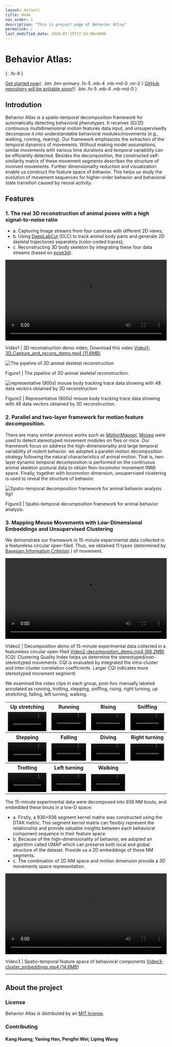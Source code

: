 ```yaml
---
layout: default
title: Home
nav_order: 1
description: "This is project page of Behavior Atlas"
permalink: /
last_modified_date: 2020-07-15T17:54:08+0000
---
```


# Behavior Atlas: 
{: .fs-9 }

[Get started now](https://behavioratlas.tech/docs/get-start/){: .btn .btn-primary .fs-5 .mb-4 .mb-md-0 .mr-2 } [GitHub repository will be aviliable soon!](https://behavioratlas.tech/){: .btn .fs-5 .mb-4 .mb-md-0 }

## Introdution
Behavior Atlas is a spatio-temporal decomposition framework for automatically detecting behavioral phenotypes. It receives 3D/2D continuous multidimensional motion features data input, and unsupervisedly decompose it into understandable behavioral modules/movements (e.g., walking, running, rearing). Our framework emphasizes the extraction of the temporal dynamics of movements. Without making model assumptions, similar movements with various time durations and temporal variability can be efficiently detected. Besides the decomposition, the constructed self-similarity matrix of these movement segments describes the structure of involved movements. Further dimensionality reduction and visualization enable us construct the feature space of behavior. This helps us study the evolution of movement sequences for higher-order behavior and behavioral state transition caused by neural activity. 

## Features
### 1. The real 3D reconstruction of animal poses with a high signal-to-noise ratio 
- a. Capturing Image streams from four cameras with different 2D views; 
- b. Using <a href="https://github.com/DeepLabCut/DeepLabCut" target="_blank">DeepLabCut</a> (DLC) to track animal body parts and generate 2D skeletal trajectories separately (color-coded traces); 
- c. Reconstructing 3D body skeleton by integrating these four data streams (based on <a href="https://github.com/SwathiSheshadri/pose3d" target="_blank">pose3d</a>).

<video width="100%" height = "auto" controls="controls">
  <source type="video/mp4" src="http://bcbdi.siat.ac.cn/BehaviorAtlas/Video1-3D_Capture_and_recons_demo.mp4"></source>
  Your browser does not support the video tag.
</video>

Video1 | 3D reconstruction demo video, Download this video <a href="http://bcbdi.siat.ac.cn/BehaviorAtlas/Video1-3D_Capture_and_recons_demo.mp4" target="_blank">Video1-3D_Capture_and_recons_demo.mp4 (11.6MB)</a>

![The pipeline of 3D animal skeletal reconstruction](https://github.com/huangkang314/BehaviorAtlas/tree/master/imgs/3Dpipeline.svg "Figure1") 

Figure1 | The pipeline of 3D animal skeletal reconstruction. 

![representative (900s) mouse body tracking trace data showing with 48 data vectors obtained by 3D reconstruction](https://github.com/huangkang314/BehaviorAtlas/tree/master/imgs/3DskeletalTrace.png "Figure2") 

Figure2 | Representative (900s) mouse body tracking trace data showing with 48 data vectors obtained by 3D reconstruction. 

### 2. Parallel and two-layer framework for motion feature decomposition.

There are many similar previous works such as <a href="https://github.com/gordonberman/MotionMapper" target="_blank">MotionMapper</a>, <a href="http://datta.hms.harvard.edu/research/behavioral-analysis" target="_blank">Moseq</a> were used to detect stereotyped movement modules on flies or mice. Our framework focus on address the high-dimensionality and large temporal variability of rodent behavior. we adopted a parallel motion decomposition strategy following the natural characteristics of animal motion. That is, two-layer dynamic temporal decomposition is performed on the continuous animal skeleton postural data to obtain Non-locomotor movement (NM) space. Finally, together with locomotion dimension, unsupervised clustering is used to reveal the structure of behavior.

![Spatio-temporal decomposition framework for animal behavior analysis fig1](https://github.com/huangkang314/BehaviorAtlas/tree/master/imgs/fig1.svg "Figure3")

Figure3 | Spatio-temporal decomposition framework for animal behavior analysis. 


### 3. Mapping Mouse Movements with Low-Dimensional Embeddings and Unsupervised Clustering

We demonstrate our framework in 15-minute experimental data collected in a featureless circular open-filed. Thus, we obtained 11 types (determined by <a href="https://pubmed.ncbi.nlm.nih.gov/27818791" target="_blank">Bayesian Information Criterion</a> ) of movement. 

<video width="100%" height = "auto" controls="controls">
  <source type="video/mp4" src="http://bcbdi.siat.ac.cn/BehaviorAtlas/Video2-decomposition_demo.mp4"></source>
</video>

Video2 | Decomposition demo of 15-minute experimental data collected in a featureless circular open-filed <a href="http://bcbdi.siat.ac.cn/BehaviorAtlas/Video2-decomposition_demo.mp4" target="_blank">Video2-decomposition_demo.mp4 (68.2MB)</a> (CQI: Clustering Quality Index helps us determine the stereotyped/non-stereotyped movements. CQI is evaluated by integrated  the intra-cluster and inter-cluster correlation coefficients. Larger CQI indicates more stereotyped movement segment)

We examined the video clips in each group, post-hoc manually labeled annotated as running, trotting, stepping, sniffing, rising, right turning, up stretching, falling, left turning, walking.   

<table class="table">
  <tbody>
      <tr>
        <th>Up stretching</th>
        <th>Running</th>
        <th>Rising</th>
        <th>Sniffing</th>
      </tr>
      <tr>
        <td>
          <video width="100%" height = "auto" controls>
            <source type="video/mp4" src="http://bcbdi.siat.ac.cn/BehaviorAtlas/Video_seg/1-up_stretching.mp4"></source>
          </video>
        </td>
        <td>
          <video width="100%" height = "auto" controls>
            <source type="video/mp4" src="http://bcbdi.siat.ac.cn/BehaviorAtlas/Video_seg/2-running.mp4"></source>
          </video>
        </td>
        <td>
          <video width="100%" height = "auto" controls>
            <source type="video/mp4" src="http://bcbdi.siat.ac.cn/BehaviorAtlas/Video_seg/3-rising.mp4"></source>
          </video>
        </td>
        <td>
          <video width="100%" height = "auto" controls>
            <source type="video/mp4" src="http://bcbdi.siat.ac.cn/BehaviorAtlas/Video_seg/4-sniffing.mp4"></source>
          </video>
        </td>
      </tr>
      <tr>
        <th>Stepping</th>
        <th>Falling</th>
        <th>Diving</th>
        <th>Right turning</th>
      </tr>
      <tr>
        <td>
          <video width="100%" height = "auto" controls>
            <source type="video/mp4" src="http://bcbdi.siat.ac.cn/BehaviorAtlas/Video_seg/5-diving.mp4"></source>
          </video>
        </td>
        <td>
          <video width="100%" height = "auto" controls>
            <source type="video/mp4" src="http://bcbdi.siat.ac.cn/BehaviorAtlas/Video_seg/6-right_turning.mp4"></source>
          </video>
        </td>
        <td>
          <video width="100%" height = "auto" controls>
            <source type="video/mp4" src="http://bcbdi.siat.ac.cn/BehaviorAtlas/Video_seg/7-stepping.mp4"></source>
          </video>
        </td>
        <td>
          <video width="100%" height = "auto" controls>
            <source type="video/mp4" src="http://bcbdi.siat.ac.cn/BehaviorAtlas/Video_seg/8-falling.mp4"></source>
          </video>
        </td>
      </tr>
      <tr>
        <th>Trotting</th>
        <th>Left turning</th>
        <th>Walking</th>
      </tr>
      <tr>
        <td>
          <video width="100%" height = "auto" controls>
            <source type="video/mp4" src="http://bcbdi.siat.ac.cn/BehaviorAtlas/Video_seg/9-trotting.mp4"></source>
          </video>
        </td>
        <td>
          <video width="100%" height = "auto" controls>
            <source type="video/mp4" src="http://bcbdi.siat.ac.cn/BehaviorAtlas/Video_seg/10-left_turning.mp4"></source>
          </video>
        </td>
        <td>
          <video width="100%" height = "auto" controls>
            <source type="video/mp4" src="http://bcbdi.siat.ac.cn/BehaviorAtlas/Video_seg/11-walking.mp4"></source>
          </video>
        </td>
        <td> </td>
      </tr>
  </tbody>
</table>

The 15-minute experimental data were decomposed into 936 NM bouts, and embedded these bouts in a low-D space:
- a. Firstly, a 936×936 segment kernel matrix was constructed using the DTAK metric. This segment kernel matrix can flexibly represent the relationship and provide valuable insights between each behavioral component sequence in their feature space.
- b. Because of the high-dimensionality of behavior, we adopted an algorithm called UMAP which can preserve both local and global structure of the dataset. Provide us a 2D embeddings of these NM segments.
- c. The combination of 2D NM space and motion dimension provide a 3D movements space representation.

<video width="100%" height = "auto" controls="controls">
  <source type="video/mp4" src="http://bcbdi.siat.ac.cn/BehaviorAtlas/Video3-cluster_embeddings.mp4"></source>
</video>

Video3 | Spatio-temporal feature space of behavioral components <a href="http://bcbdi.siat.ac.cn/BehaviorAtlas/Video3-cluster_embeddings.mp4" target="_blank">Video3-cluster_embeddings.mp4 (14.6MB)</a> 

---


## About the project



### License

Behavior Atlas is distributed by an [MIT license](https://en.wikipedia.org/wiki/MIT_License).

### Contributing


#### Kang Huang; Yaning Han, Pengfei Wei; Liping Wang



